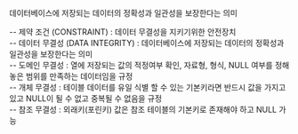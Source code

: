 데이터베이스에 저장되는 데이터의 정확성과 일관성을 보장한다는 의미

-- 제약 조건 (CONSTRAINT) : 데이터 무결성을 지키기위한 안전장치  
-- 데이터 무결성 (DATA INTEGRITY) : 데이터베이스에 저장되는 데이터의 정확성과 일관성을 보장한다는 의미  
-- 도메인 무결성 : 열에 저장되는 값의 적정여부 확인, 자료형, 형식, NULL 여부를 정해 놓은 범위를 만족하는 데이터임을 규정  
-- 개체 무결성 : 테이블 데이터를 유일 식별 할 수 있는 기본키라면 반드시 값을 가지고 있고 NULL이 될 수 없고 중복될 수 없음을 규정  
-- 참조 무결성 : 외래키(포린키) 값은 참조 테이블의 기본키로 존재해야 하고 NULL 가능  